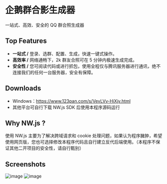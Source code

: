 # 企鹅群合影生成器
一站式、高效、安全的 QQ 群合照生成器

## Top Features
- **一站式 /** 登录、选群、配置、生成，快速一键式操作。
- **高效率 /** 网络通畅下，2k 群友合照可在 5 分钟内极速生成完成。
- **安全性 /** 您可阅读代码或进行抓包，使用全程仅与腾讯服务器进行通讯，绝不连接我们的任何一台服务器，安全有保障。

## Downloads
- Windows：https://www.123pan.com/s/VevLVv-HiXjv.html
- 其他平台可自行下载 NW.js SDK 后使用本程序源码运行

## Why NW.js ?
使用 NW.js 主要为了解决跨域请求和 cookie 处理问题，如果认为程序臃肿，希望使用网页版，您也可选择修改本程序代码且自行建立反代后端使用。（本程序不保证其他二开项目的安全性，请自行甄别）

## Screenshots
![image](https://user-images.githubusercontent.com/63778412/216762172-f6fe64df-1594-4e41-bc7e-7dd78e18c8e5.png)
![image](https://user-images.githubusercontent.com/63778412/216762767-740196c0-f7b0-4eda-8679-915a1459040f.png)
